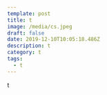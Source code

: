 ```yaml
---
template: post
title: t
image: /media/cs.jpeg
draft: false
date: 2019-12-10T10:05:18.486Z
description: t
category: t
tags:
  - t
---
```

t
